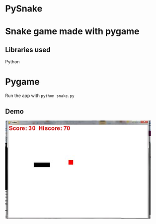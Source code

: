 # PySnake
Snake game made with pygame
======
## Libraries used
Python

Pygame
======

Run the app with `python snake.py`

## Demo
<img src="./img/demo.jpg">
